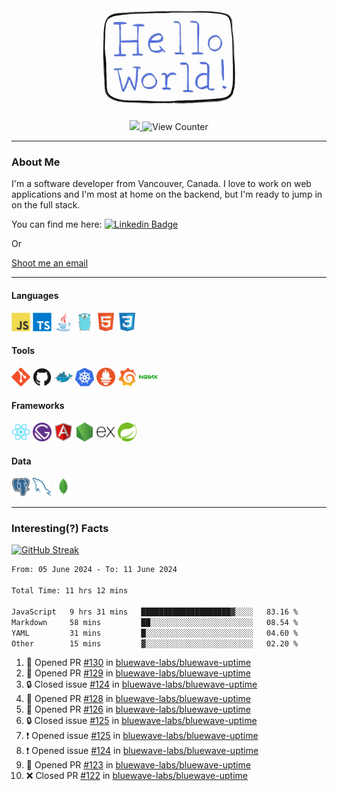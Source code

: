 <div align="center">
    <img src="./img/hello_world.webp" height="200px" width="">
    <div>
        <a href="https://www.linkedin.com/in/ajhollid">
            <img src="https://img.shields.io/badge/LinkedIn-blue"/>
        </a>
        <img src="https://komarev.com/ghpvc/?username=ajhollid&color=yellow" alt="View Counter">
    </div>
</div>

---

### About Me

I'm a software developer from Vancouver, Canada. I love to work on web applications and I'm most at home on the backend, but I'm ready to jump in on the full stack.

You can find me here: [![Linkedin Badge](https://img.shields.io/badge/-ajhollid-blue?style=flat&logo=Linkedin&logoColor=white)](https://www.linkedin.com/in/ajhollid)

Or

[Shoot me an email](mailto:ajhollid@gmail.com)

---

#### Languages

<div>
    <img src="./img/devicons/javascript-original.svg" width=30 height=30 alt="JavaScript">
    <img src="/img/devicons/typescript-original.svg" width=30 height=30 alt="TypeScript">
    <img src="./img/devicons/java-original.svg" width=30 height=30 alt="Java">
    <img src="./img/devicons/go-original.svg" width=30 height=30 alt="Golang">
    <img src="./img/devicons/html5-original.svg" width=30 height=30 alt="HTML 5">
    <img src="./img/devicons/css3-original.svg" width=30 height=30 alt="CSS 3">
</div>

#### Tools

<div>
    <img src="./img/devicons/git-original.svg" width=30 height=30 alt="Git">
    <img src="./img/devicons/github-original.svg" width=30 height=30 alt="Github">
    <img src="./img/devicons/docker-original.svg" width=30 
    height=30 alt="Docker">
    <img src="./img/devicons/kubernetes-original.svg" width=30 height=30 alt="K8">
    <img src="./img/devicons/prometheus-original.svg" width=30 height=30 alt="Prometheus">
    <img src="./img/devicons/grafana-original.svg" width=30 height=30 alt="Grafana">
    <img src="./img/devicons/nginx-original.svg" width=30 height=30 alt="Nginx">
</div>

#### Frameworks

<div>
    <img src="./img/devicons/react-original.svg" width=30 height=30 alt="React">
    <img src="./img/devicons/gatsby-original.svg" width=30 height=30 alt="Gatsby">
    <img src="./img/devicons/angularjs-original.svg" width=30 height=30 alt="AngularJS">
    <img src="./img/devicons/nodejs-original.svg" width=30 height=30 alt="NodeJS">
    <img src="./img/devicons/express-original.svg" width=30 height=30 alt="Express">
    <img src="./img/devicons/spring-original.svg" width=30 height=30 alt="Spring">
</div>

#### Data

<div>
    <img src="./img/devicons/postgresql-original.svg" width=30 height=30 alt="Postgresql">
    <img src="./img/devicons/mysql-original.svg" width=30 height=30 alt="Mysql">
    <img src="./img/devicons/mongodb-original.svg" width=30 height=30 alt="MongoDB">
</div>

---

### Interesting(?) Facts

[![GitHub Streak](http://github-readme-streak-stats.herokuapp.com?user=ajhollid)](https://git.io/streak-stats)

 <!--START_SECTION:waka-->

```txt
From: 05 June 2024 - To: 11 June 2024

Total Time: 11 hrs 12 mins

JavaScript   9 hrs 31 mins   ████████████████████▓░░░░   83.16 %
Markdown     58 mins         ██░░░░░░░░░░░░░░░░░░░░░░░   08.54 %
YAML         31 mins         █░░░░░░░░░░░░░░░░░░░░░░░░   04.60 %
Other        15 mins         ▓░░░░░░░░░░░░░░░░░░░░░░░░   02.20 %
```

<!--END_SECTION:waka-->


<!--START_SECTION:activity-->
1. 💪 Opened PR [#130](https://github.com/bluewave-labs/bluewave-uptime/pull/130) in [bluewave-labs/bluewave-uptime](https://github.com/bluewave-labs/bluewave-uptime)
2. 💪 Opened PR [#129](https://github.com/bluewave-labs/bluewave-uptime/pull/129) in [bluewave-labs/bluewave-uptime](https://github.com/bluewave-labs/bluewave-uptime)
3. 🔒 Closed issue [#124](https://github.com/bluewave-labs/bluewave-uptime/issues/124) in [bluewave-labs/bluewave-uptime](https://github.com/bluewave-labs/bluewave-uptime)
4. 💪 Opened PR [#128](https://github.com/bluewave-labs/bluewave-uptime/pull/128) in [bluewave-labs/bluewave-uptime](https://github.com/bluewave-labs/bluewave-uptime)
5. 💪 Opened PR [#126](https://github.com/bluewave-labs/bluewave-uptime/pull/126) in [bluewave-labs/bluewave-uptime](https://github.com/bluewave-labs/bluewave-uptime)
6. 🔒 Closed issue [#125](https://github.com/bluewave-labs/bluewave-uptime/issues/125) in [bluewave-labs/bluewave-uptime](https://github.com/bluewave-labs/bluewave-uptime)
7. ❗ Opened issue [#125](https://github.com/bluewave-labs/bluewave-uptime/issues/125) in [bluewave-labs/bluewave-uptime](https://github.com/bluewave-labs/bluewave-uptime)
8. ❗ Opened issue [#124](https://github.com/bluewave-labs/bluewave-uptime/issues/124) in [bluewave-labs/bluewave-uptime](https://github.com/bluewave-labs/bluewave-uptime)
9. 💪 Opened PR [#123](https://github.com/bluewave-labs/bluewave-uptime/pull/123) in [bluewave-labs/bluewave-uptime](https://github.com/bluewave-labs/bluewave-uptime)
10. ❌ Closed PR [#122](https://github.com/bluewave-labs/bluewave-uptime/pull/122) in [bluewave-labs/bluewave-uptime](https://github.com/bluewave-labs/bluewave-uptime)
<!--END_SECTION:activity-->
